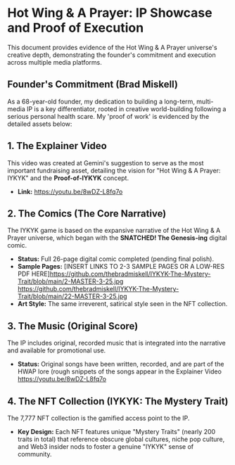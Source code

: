 # Hot Wing & A Prayer: IP Showcase and Proof of Execution

This document provides evidence of the Hot Wing & A Prayer universe's creative depth, demonstrating the founder's commitment and execution across multiple media platforms.

## Founder's Commitment (Brad Miskell)

As a 68-year-old founder, my dedication to building a long-term, multi-media IP is a key differentiator, rooted in creative world-building following a serious personal health scare. My 'proof of work' is evidenced by the detailed assets below:

## 1. The Explainer Video

This video was created at Gemini's suggestion to serve as the most important fundraising asset, detailing the vision for "Hot Wing & A Prayer: IYKYK" and the **Proof-of-IYKYK** concept.

* **Link:** https://youtu.be/8wDZ-L8fq7o

## 2. The Comics (The Core Narrative)

The IYKYK game is based on the expansive narrative of the Hot Wing & A Prayer universe, which began with the **SNATCHED! The Genesis-ing** digital comic.

* **Status:** Full 26-page digital comic completed (pending final polish).
* **Sample Pages:** [INSERT LINKS TO 2-3 SAMPLE PAGES OR A LOW-RES PDF HERE]https://github.com/thebradmiskell/IYKYK-The-Mystery-Trait/blob/main/2-MASTER-3-25.jpg https://github.com/thebradmiskell/IYKYK-The-Mystery-Trait/blob/main/22-MASTER-3-25.jpg
* **Art Style:** The same irreverent, satirical style seen in the NFT collection.

## 3. The Music (Original Score)

The IP includes original, recorded music that is integrated into the narrative and available for promotional use.

* **Status:** Original songs have been written, recorded, and are part of the HWAP lore (rough snippets of the songs appear in the Explainer Video https://youtu.be/8wDZ-L8fq7o

## 4. The NFT Collection (IYKYK: The Mystery Trait)

The 7,777 NFT collection is the gamified access point to the IP.

* **Key Design:** Each NFT features unique "Mystery Traits" (nearly 200 traits in total) that reference obscure global cultures, niche pop culture, and Web3 insider nods to foster a genuine "IYKYK" sense of community.

